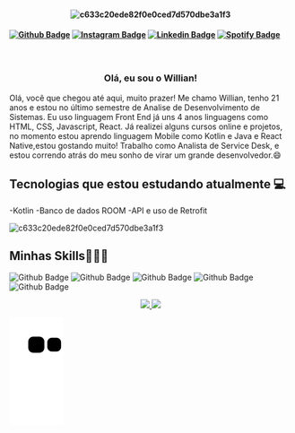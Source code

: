 <h4 align="center">
 
  ![c633c20ede82f0e0ced7d570dbe3a1f3](https://user-images.githubusercontent.com/70382532/138322189-2db8df52-9dcb-40a0-88a8-c365466bd33d.gif)


 
<h4>

[![Github Badge](https://img.shields.io/badge/-Behance-blue?style=for-the-badge&logo=behance&logoColor=white)](https://www.behance.net/Willian_meireles)
[![Instagram Badge](https://img.shields.io/badge/-instagram-red?style=for-the-badge&logo=instagram&logoColor=white&link=https://github.com/arthurspk)](https://www.instagram.com/willian_meireles/)
[![Linkedin Badge](https://img.shields.io/badge/-Linkedin-blue?style=for-the-badge&logo=Linkedin&logoColor=white&link=https://github.com/arthurspk)](https://www.linkedin.com/in/willian-meireles-01b607194)
[![Spotify Badge](https://img.shields.io/badge/-Spotify-3bb34b?style=for-the-badge&logo=Spotify&logoColor=161f16&link=https://github.com/arthurspk)](https://www.spotify.com/br/account/overview/?utm_source=spotify&utm_medium=menu&utm_campaign=your_account)
</h4>

<h3 align="center">  <br>

Olá, eu sou o Willian!
<br>

</h3>


 Olá, você que chegou até aqui, muito prazer! 
Me chamo Willian, tenho 21 anos e estou no último semestre de Analise de Desenvolvimento de Sistemas. Eu uso linguagem Front End já uns 4 anos linguagens como HTML, CSS, Javascript, React. Já realizei alguns cursos online e projetos, no momento estou aprendo linguagem Mobile como Kotlin e Java e React Native,estou gostando muito! Trabalho como Analista de Service Desk, e estou correndo atrás do meu sonho de virar um grande desenvolvedor.😄

## Tecnologias que estou estudando atualmente 💻

 
  -Kotlin
  -Banco de dados ROOM
  -API e uso de Retrofit
      
 
  
 
 ![c633c20ede82f0e0ced7d570dbe3a1f3](https://lh3.googleusercontent.com/D8OWUF1nFmPNrXutTz-wIz05jzLaWdXCB-ITLqMCJjlLjESAveagGXjICn_CnfTQsDhcqj7CMKkRjZLkUa3CmMvzy8hXmbt7dL8x=w600)

## Minhas Skills👨🏻‍💻

 ![Github Badge](https://img.shields.io/badge/HTML5-E34F26?style=for-the-badge&logo=html5&logoColor=white)
 ![Github Badge](https://img.shields.io/badge/CSS3-1572B6?style=for-the-badge&logo=css3&logoColor=white)
 ![Github Badge](https://img.shields.io/badge/JavaScript-323330?style=for-the-badge&logo=javascript&logoColor=F7DF1E)
 ![Github Badge](https://img.shields.io/badge/React-20232A?style=for-the-badge&logo=react&logoColor=61DAFB)
 ![Github Badge](https://img.shields.io/badge/Kotlin-0095D5?&style=for-the-badge&logo=kotlin&logoColor=white)

 
 
 

<div align="center">
  <a href="https://github.com/wmeireles">
  <img height="180em" src="https://github-readme-stats.vercel.app/api?username=wmeireles&show_icons=true&theme=dark&include_all_commits=true&count_private=true"/>
  <img height="180em" src="https://github-readme-stats.vercel.app/api/top-langs/?username=wmeireles&layout=compact&langs_count=7&theme=dark"/>
</div>
 



![Snake animation](https://github.com/rafaballerini/rafaballerini/blob/output/github-contribution-grid-snake.svg)

